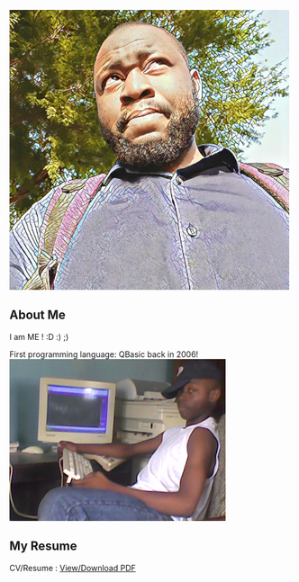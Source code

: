 ![](kbmajeed.PNG)  
## About Me  
I am ME ! :D :) ;) 
  
First programming language: QBasic back in 2006!  
![](qbasic.jpg)  


## My Resume  
<p> 
  CV/Resume : <a href="https://github.com/kbmajeed/Kbmajeed_CV_Resume/blob/master/Abdulmajeed_CV.pdf">View/Download PDF</a> 
</p>

  
